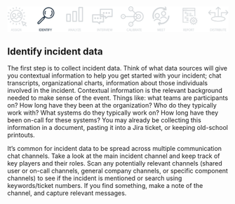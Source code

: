 ![Identify Header](assets/images/headers/Howie-Identify.png)

## Identify incident data
The first step is to collect incident data. Think of what data sources will give you contextual information to help you get started with your incident; chat transcripts, organizational charts, information about those individuals involved in the incident. Contextual information is the relevant background needed to make sense of the event. Things like: what teams are participants on? How long have they been at the organization? Who do they typically work with? What systems do they typically work on? How long have they been on-call for these systems? You may already be collecting this information in a document, pasting it into a Jira ticket, or keeping old-school printouts.

It’s common for incident data to be spread across multiple communication chat channels. Take a look at the main incident channel and keep track of key players and their roles. Scan any potentially relevant channels (shared user or on-call channels, general company channels, or specific component channels) to see if the incident is mentioned or search using keywords/ticket numbers. If you find something, make a note of the channel, and capture relevant messages.

